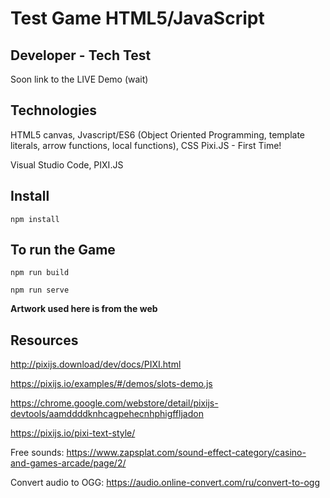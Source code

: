 # Test Game HTML5/JavaScript
## Developer - Tech Test 

Soon link to the LIVE Demo (wait)

## Technologies

HTML5 canvas, Jvascript/ES6 (Object Oriented Programming, template literals, arrow functions, local functions), CSS
Pixi.JS - First Time!

Visual Studio Code, PIXI.JS

## Install

```
npm install
```

## To run the Game

```
npm run build
```
 ```
npm run serve
```
**Artwork used here is from the web**

## Resources

http://pixijs.download/dev/docs/PIXI.html

https://pixijs.io/examples/#/demos/slots-demo.js

https://chrome.google.com/webstore/detail/pixijs-devtools/aamddddknhcagpehecnhphigffljadon

https://pixijs.io/pixi-text-style/

Free sounds: https://www.zapsplat.com/sound-effect-category/casino-and-games-arcade/page/2/

Convert audio to OGG: https://audio.online-convert.com/ru/convert-to-ogg
